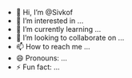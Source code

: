 - 👋 Hi, I’m @Sivkof
- 👀 I’m interested in ...
- 🌱 I’m currently learning ...
- 💞️ I’m looking to collaborate on ...
- 📫 How to reach me ...
- 😄 Pronouns: ...
- ⚡ Fun fact: ...

<!---
Sivkof/Sivkof is a ✨ special ✨ repository because its `README.md` (this file) appears on your GitHub profile.
You can click the Preview link to take a look at your changes.
--->
